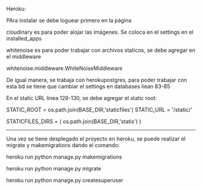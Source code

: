 Heroku:

PAra instalar se debe loguear primero en la página


cloudinary es para poder alojar las imágenes. Se coloca en el settings en el installed_apps

whitenoise es para poder trabajar con archivos staticos, se debe agregar en el middleware

whitenoise.middleware.WhiteNoiseMiddleware

De igual manera, se trabaja con herokupostgres, para poder trabajar con esta bd se tiene que cambiar el settings en databases liean 83-85

En el static URL linea 128-130, se debe agregar el static root:

STATIC_ROOT = os.path.join(BASE_DIR,'staticfiles')
STATIC_URL = '/static/'

STATICFILES_DIRS = (
  os.path.join(BASE_DIR,'statis')
)


____________

Una vez se tiene desplegado el proyecto en heroku, se puede realizar el migrate y makemigrations dando el comando:

heroku run python manage.py makemigrations

heroku run python manage.py migrate

heroku run python manage.py createsuperuser

